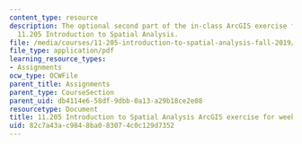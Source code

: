 ```yaml
---
content_type: resource
description: The optional second part of the in-class ArcGIS exercise for week 3 in
  11.205 Introduction to Spatial Analysis.
file: /media/courses/11-205-introduction-to-spatial-analysis-fall-2019/82c7a43ac9848ba083074c0c129d7352_11.205f19_week_3_arc_part2.pdf
file_type: application/pdf
learning_resource_types:
- Assignments
ocw_type: OCWFile
parent_title: Assignments
parent_type: CourseSection
parent_uid: db4114e6-58df-9dbb-0a13-a29b18ce2e08
resourcetype: Document
title: 11.205 Introduction to Spatial Analysis ArcGIS exercise for week 3 - part 2
uid: 82c7a43a-c984-8ba0-8307-4c0c129d7352
---
```


